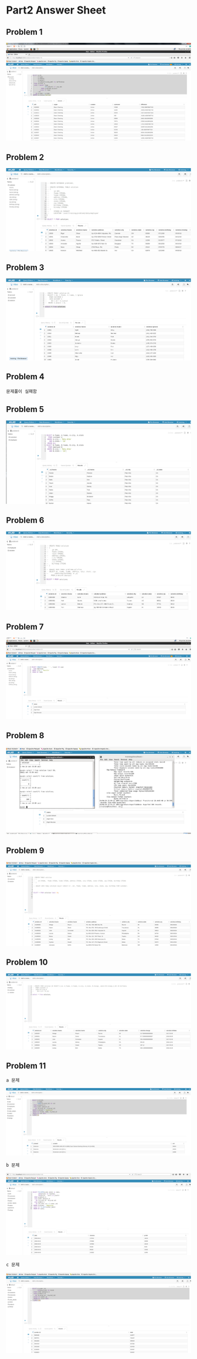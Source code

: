 # Part2 Answer Sheet
## Problem 1
![photo.PNG](https://github.com/jellybean18/SKCC_07785_FinalTest/blob/master/Images/problem1.PNG?raw=true)

## Problem 2
![photo.PNG](https://github.com/jellybean18/SKCC_07785_FinalTest/blob/master/Images/problem2.PNG?raw=true)

## Problem 3
![photo.PNG](https://github.com/jellybean18/SKCC_07785_FinalTest/blob/master/Images/problem3.PNG?raw=true)

## Problem 4
```
문제풀이 실패함
```

## Problem 5
![photo.PNG](https://github.com/jellybean18/SKCC_07785_FinalTest/blob/master/Images/problem5.PNG?raw=true)

## Problem 6
![photo.PNG](https://github.com/jellybean18/SKCC_07785_FinalTest/blob/master/Images/problem6.PNG?raw=true)

## Problem 7
![photo.PNG](https://github.com/jellybean18/SKCC_07785_FinalTest/blob/master/Images/problem7.PNG?raw=true)

## Problem 8
![photo.PNG](https://github.com/jellybean18/SKCC_07785_FinalTest/blob/master/Images/problem8.PNG?raw=true)

## Problem 9
![photo.PNG](https://github.com/jellybean18/SKCC_07785_FinalTest/blob/master/Images/problem9.PNG?raw=true)

## Problem 10
![photo.PNG](https://github.com/jellybean18/SKCC_07785_FinalTest/blob/master/Images/problem10.PNG?raw=true)

## Problem 11
```
a 문제
```
![photo.PNG](https://github.com/jellybean18/SKCC_07785_FinalTest/blob/master/Images/problem11-a.PNG?raw=true)
```
b 문제
```
![photo.PNG](https://github.com/jellybean18/SKCC_07785_FinalTest/blob/master/Images/problem11-b.PNG?raw=true)
```
c 문제
```
![photo.PNG](https://github.com/jellybean18/SKCC_07785_FinalTest/blob/master/Images/problem11-c.PNG?raw=true)
